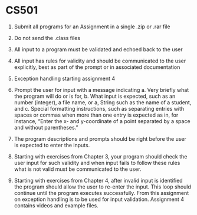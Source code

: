 # CS501

1. Submit all programs for an Assignment in a single .zip or .rar file

2. Do not send the .class files

3. All input to a program must be validated and echoed back to the user

4. All input has rules for validity and should be communicated to the user explicitly, best as part of the prompt or in associated documentation

5. Exception handling starting assignment 4

6.  Prompt the user for input with a message indicating
	a.  Very briefly what the program will do or is for,
	b.  What input is expected, such as an number (integer), a file name, or a, String such as the name of a student, and
	c.  Special formatting instructions, such as separating entries with spaces or commas when more than one entry is expected as in, for instance, “Enter the x- and y-coordinate of a point separated by a space and without parentheses.”

7. The program descriptions and prompts should be right before the user is expected to enter the inputs.

8.  Starting with exercises from Chapter 3, your program should check the user input for such validity and when input fails to follow these rules what is not valid must be communicated to the user.

9.  Starting with exercises from Chapter 4, after invalid input is identified the program should allow the user to re-enter the input.  This loop should continue until the program executes successfully.  From this assignment on exception handling is to be used for input validation.  Assignment 4 contains videos and example files.